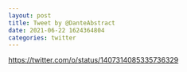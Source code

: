```yaml
--- 
layout: post 
title: Tweet by @DanteAbstract 
date: 2021-06-22 1624364804 
categories: twitter 
--- 
```

https://twitter.com/o/status/1407314085335736329